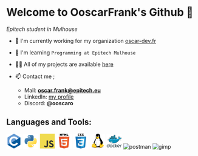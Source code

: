 # Welcome to OoscarFrank's Github 👋
_Epitech student in Mulhouse_

- 🔭 I'm currently working for my organization [oscar-dev.fr](https://oscar-dev.fr)

- 🌱 I'm learning ```Programming at Epitech Mulhouse```

- 👨‍💻 All of my projects are available [here](https://github.com/OoscarFrank?tab=repositories)

- 📫 Contact me ;
  - Mail: **oscar.frank@epitech.eu**
  - LinkedIn: [my profile](https://www.linkedin.com/in/oscar-frank/)
  - Discord: **@ooscaro**


## Languages and Tools:
<p align="left">
  <img src="https://raw.githubusercontent.com/devicons/devicon/master/icons/c/c-original.svg" alt="c" width="40" height="40"/>
  <img src="https://raw.githubusercontent.com/devicons/devicon/master/icons/python/python-original.svg" alt="python" width="40" height="40"/>
  <img src="https://raw.githubusercontent.com/devicons/devicon/master/icons/javascript/javascript-original.svg" alt="javascript" width="40" height="40"/>
  <img src="https://raw.githubusercontent.com/devicons/devicon/master/icons/html5/html5-original-wordmark.svg" alt="html5" width="40" height="40"/>
  <img src="https://raw.githubusercontent.com/devicons/devicon/master/icons/css3/css3-original-wordmark.svg" alt="css3" width="40" height="40"/>
  <img src="https://raw.githubusercontent.com/devicons/devicon/master/icons/linux/linux-original.svg" alt="linux" width="40" height="40"/>
  <img src="https://raw.githubusercontent.com/devicons/devicon/master/icons/docker/docker-original-wordmark.svg" alt="docker" width="40" height="40"/>
  <img src="https://www.vectorlogo.zone/logos/getpostman/getpostman-icon.svg" alt="postman" width="40" height="40"/>
  <img src="https://raw.githubusercontent.com/GNOME/gimp/master/desktop/scalable/gimp.svg" alt="gimp" width="40" height="40"/>
</p>

